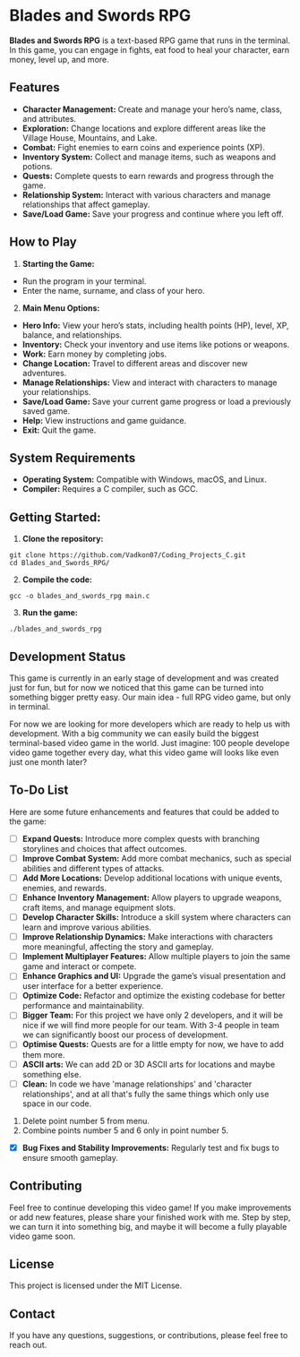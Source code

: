 # Blades and Swords RPG
**Blades and Swords RPG** is a text-based RPG game that runs in the terminal. In this game, you can engage in fights, eat food to heal your character, earn money, level up, and more.

## Features
- **Character Management:** Create and manage your hero’s name, class, and attributes.
- **Exploration:** Change locations and explore different areas like the Village House, Mountains, and Lake.
- **Combat:** Fight enemies to earn coins and experience points (XP).
- **Inventory System:** Collect and manage items, such as weapons and potions.
- **Quests:** Complete quests to earn rewards and progress through the game.
- **Relationship System:** Interact with various characters and manage relationships that affect gameplay.
- **Save/Load Game:** Save your progress and continue where you left off.

## How to Play
1. **Starting the Game:**
- Run the program in your terminal.
- Enter the name, surname, and class of your hero.
2. **Main Menu Options:**
- **Hero Info:** View your hero’s stats, including health points (HP), level, XP, balance, and relationships.
- **Inventory:** Check your inventory and use items like potions or weapons.
- **Work:** Earn money by completing jobs.
- **Change Location:** Travel to different areas and discover new adventures.
- **Manage Relationships:** View and interact with characters to manage your relationships.
- **Save/Load Game:** Save your current game progress or load a previously saved game.
- **Help:** View instructions and game guidance.
- **Exit:** Quit the game.

## System Requirements
- **Operating System:** Compatible with Windows, macOS, and Linux.
- **Compiler:** Requires a C compiler, such as GCC.

## Getting Started:

1. **Clone the repository:**
```console
git clone https://github.com/Vadkon07/Coding_Projects_C.git
cd Blades_and_Swords_RPG/
```
2. **Compile the code:**
```console
gcc -o blades_and_swords_rpg main.c
```
3. **Run the game:**
```console
./blades_and_swords_rpg
```
## Development Status
This game is currently in an early stage of development and was created just for fun, but for now we noticed that this game can be turned into something bigger pretty easy. Our main idea - full RPG video game, but only in terminal.

For now we are looking for more developers which are ready to help us with development. With a big community we can easily build the biggest terminal-based video game in the world. Just imagine: 100 people develope video game together every day, what this video game will looks like even just one month later?

## To-Do List
Here are some future enhancements and features that could be added to the game:

- [ ] **Expand Quests:** Introduce more complex quests with branching storylines and choices that affect outcomes.
- [ ] **Improve Combat System:** Add more combat mechanics, such as special abilities and different types of attacks.
- [ ] **Add More Locations:** Develop additional locations with unique events, enemies, and rewards.
- [ ] **Enhance Inventory Management:** Allow players to upgrade weapons, craft items, and manage equipment slots.
- [ ] **Develop Character Skills:** Introduce a skill system where characters can learn and improve various abilities.
- [ ] **Improve Relationship Dynamics:** Make interactions with characters more meaningful, affecting the story and gameplay.
- [ ] **Implement Multiplayer Features:** Allow multiple players to join the same game and interact or compete.
- [ ] **Enhance Graphics and UI:** Upgrade the game’s visual presentation and user interface for a better experience.
- [ ] **Optimize Code:** Refactor and optimize the existing codebase for better performance and maintainability.
- [ ] **Bigger Team:** For this project we have only 2 developers, and it will be nice if we will find more people for our team. With 3-4 people in team we can significantly boost our process of development.
- [ ] **Optimise Quests:** Quests are for a little empty for now, we have to add them more.
- [ ] **ASCII arts:** We can add 2D or 3D ASCII arts for locations and maybe something else.
- [ ] **Clean:** In code we have 'manage relationships' and 'character relationships', and at all that's fully the same things which only use space in our code.
1. Delete point number 5 from menu.
2. Combine points number 5 and 6 only in point number 5.
- [x] **Bug Fixes and Stability Improvements:** Regularly test and fix bugs to ensure smooth gameplay.

## Contributing
Feel free to continue developing this video game! If you make improvements or add new features, please share your finished work with me. Step by step, we can turn it into something big, and maybe it will become a fully playable video game soon.

## License
This project is licensed under the MIT License.

## Contact
If you have any questions, suggestions, or contributions, please feel free to reach out.
